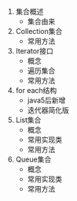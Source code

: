 1. 集合概述
	- 集合由来
2. Collection集合
	- 常用方法
3. Iterator接口
	- 概念
	- 遍历集合
	- 常用方法
4. for each结构
    - java5后新增
    - 迭代器简化版
6. List集合
	- 概念
	- 常用实现类
	- 常用方法
7. Queue集合
	- 概念
	- 常用实现类
	- 常用方法
